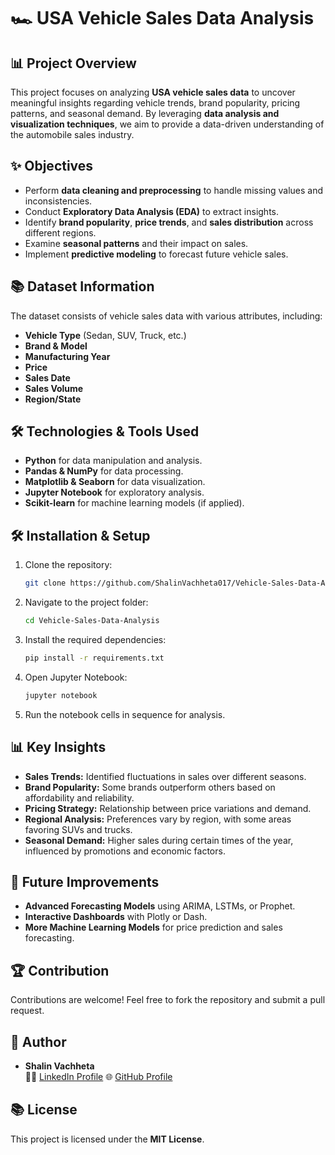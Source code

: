 # 🏎️ USA Vehicle Sales Data Analysis

## 📊 Project Overview
This project focuses on analyzing **USA vehicle sales data** to uncover meaningful insights regarding vehicle trends, brand popularity, pricing patterns, and seasonal demand. By leveraging **data analysis and visualization techniques**, we aim to provide a data-driven understanding of the automobile sales industry.

## ✨ Objectives
- Perform **data cleaning and preprocessing** to handle missing values and inconsistencies.
- Conduct **Exploratory Data Analysis (EDA)** to extract insights.
- Identify **brand popularity**, **price trends**, and **sales distribution** across different regions.
- Examine **seasonal patterns** and their impact on sales.
- Implement **predictive modeling** to forecast future vehicle sales.

## 📚 Dataset Information
The dataset consists of vehicle sales data with various attributes, including:
- **Vehicle Type** (Sedan, SUV, Truck, etc.)
- **Brand & Model**
- **Manufacturing Year**
- **Price**
- **Sales Date**
- **Sales Volume**
- **Region/State**

## 🛠️ Technologies & Tools Used
- **Python** for data manipulation and analysis.
- **Pandas & NumPy** for data processing.
- **Matplotlib & Seaborn** for data visualization.
- **Jupyter Notebook** for exploratory analysis.
- **Scikit-learn** for machine learning models (if applied).

## 🛠️ Installation & Setup
1. Clone the repository:
   ```bash
   git clone https://github.com/ShalinVachheta017/Vehicle-Sales-Data-Analysis.git
   ```
2. Navigate to the project folder:
   ```bash
   cd Vehicle-Sales-Data-Analysis
   ```
3. Install the required dependencies:
   ```bash
   pip install -r requirements.txt
   ```
4. Open Jupyter Notebook:
   ```bash
   jupyter notebook
   ```
5. Run the notebook cells in sequence for analysis.

## 📊 Key Insights
- **Sales Trends:** Identified fluctuations in sales over different seasons.
- **Brand Popularity:** Some brands outperform others based on affordability and reliability.
- **Pricing Strategy:** Relationship between price variations and demand.
- **Regional Analysis:** Preferences vary by region, with some areas favoring SUVs and trucks.
- **Seasonal Demand:** Higher sales during certain times of the year, influenced by promotions and economic factors.

## 💎 Future Improvements
- **Advanced Forecasting Models** using ARIMA, LSTMs, or Prophet.
- **Interactive Dashboards** with Plotly or Dash.
- **More Machine Learning Models** for price prediction and sales forecasting.

## 🏆 Contribution
Contributions are welcome! Feel free to fork the repository and submit a pull request.

## 👥 Author
- **Shalin Vachheta**  
  👨‍🎓 [LinkedIn Profile](https://www.linkedin.com/in/shalin-vachheta/)
  🌐 [GitHub Profile](https://github.com/ShalinVachheta017)  

## 📚 License
This project is licensed under the **MIT License**.

